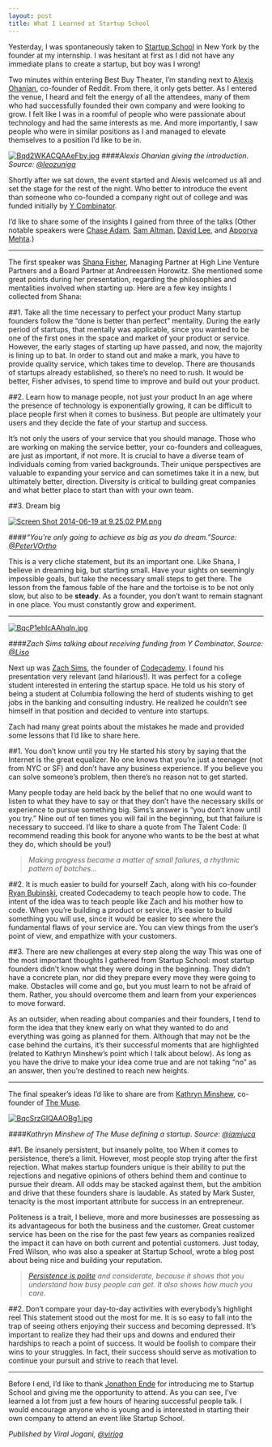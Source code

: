 ```yaml
---
layout: post
title: What I Learned at Startup School
---
```


Yesterday, I was spontaneously taken to [Startup School](http://startupschool.org) in New York by the founder at my internship. I was hesitant at first as I did not have any immediate plans to create a startup, but boy was I wrong!

Two minutes within entering Best Buy Theater, I’m standing next to [Alexis Ohanian](http://twitter.com/alexisohanian), co-founder of Reddit. From there, it only gets better. As I entered the venue, I heard and felt the energy of all the attendees, many of them who had successfully founded their own company and were looking to grow. I felt like I was in a roomful of people who were passionate about technology and had the same interests as me. And more importantly, I saw people who were in similar positions as I and managed to elevate themselves to a position I’d like to be in.

[![Bqd2WKACQAAeFby.jpg](https://d23f6h5jpj26xu.cloudfront.net/d3zrhu3tqoa5kq_small.jpg)](http://img.svbtle.com/d3zrhu3tqoa5kq.jpg)
####*Alexis Ohanian giving the introduction. Source: [@leozuniga](http://twitter.com/leozuniga)*

Shortly after we sat down, the event started and Alexis welcomed us all and set the stage for the rest of the night. Who better to introduce the event than someone who co-founded a company right out of college and was funded initially by [Y Combinator](http://ycombinator.com).

I’d like to share some of the insights I gained from three of the talks (Other notable speakers were [Chase Adam](http://twitter.com/ChaseAdam17), [Sam Altman](http://twitter.com/sama), [David Lee](http://twitter.com/davidlee), and [Apoorva Mehta](http://twitter.com/apoorva_mehta).)

- - -

The first speaker was [Shana Fisher](http://twitter.com/shanaglick), Managing Partner at High Line Venture Partners and a Board Partner at Andreessen Horowitz. She mentioned some great points during her presentation, regarding the philosophies and mentalities involved when starting up. Here are a few key insights I collected from Shana:

##1. Take all the time necessary to perfect your product
Many startup founders follow the “done is better than perfect” mentality. During the early period of startups, that mentally was applicable, since you wanted to be one of the first ones in the space and market of your product or service. However, the early stages of starting up have passed, and now, the majority is lining up to bat. In order to stand out and make a mark, you have to provide quality service, which takes time to develop. There are thousands of startups already established, so there’s no need to rush. It would be better, Fisher advises, to spend time to improve and build out your product.

##2. Learn how to manage people, not just your product
In an age where the presence of technology is exponentially growing, it can be difficult to place people first when it comes to business. But people are ultimately your users and they decide the fate of your startup and success.

It’s not only the users of your service that you should manage. Those who are working on making the service better, your co-founders and colleagues, are just as important, if not more. It is crucial to have a diverse team of individuals coming from varied backgrounds. Their unique perspectives are valuable to expanding your service and can sometimes take it in a new, but ultimately better, direction. Diversity is critical to building great companies and what better place to start than with your own team.

##3. Dream big

[![Screen Shot 2014-06-19 at 9.25.02 PM.png](https://d23f6h5jpj26xu.cloudfront.net/0ggitkdi5fiecq_small.png)](http://img.svbtle.com/0ggitkdi5fiecq.png)

####*“You’re only going to achieve as big as you do dream.”Source: [@PeterVOrtho](http://twitter.com/PeterVOrtho)*

This is a very cliche statement, but its an important one. Like Shana, I believe in dreaming big, but starting small. Have your sights on seemingly impossible goals, but take the necessary small steps to get there. The lesson from the famous fable of the hare and the tortoise is to be not only slow, but also to be **steady**. As a founder, you don’t want to remain stagnant in one place. You must constantly grow and experiment.

- - -

[![BqcP1ehIcAAhqln.jpg](https://d23f6h5jpj26xu.cloudfront.net/60ofwhrnpcsyw_small.jpg)](http://img.svbtle.com/60ofwhrnpcsyw.jpg)

####*Zach Sims talking about receiving funding from Y Combinator. Source: [@_Liso_](http://twitter.com/_Liso_)*

Next up was [Zach Sims](http://twitter.com/zsims), the founder of [Codecademy](http://codecademy.com). I found his presentation very relevant (and hilarious!). It was perfect for a college student interested in entering the startup space. He told us his story of being a student at Columbia following the herd of students wishing to get jobs in the banking and consulting industry. He realized he couldn’t see himself in that position and decided to venture into startups.

Zach had many great points about the mistakes he made and provided some lessons that I’d like to share here.

##1. You don’t know until you try
He started his story by saying that the Internet is the great equalizer. No one knows that you’re just a teenager (not from NYC or SF) and don’t have any business experience. If you believe you can solve someone’s problem, then there’s no reason not to get started.

Many people today are held back by the belief that no one would want to listen to what they have to say or that they don’t have the necessary skills or experience to pursue something big. Sims’s answer is “you don’t know until you try.” Nine out of ten times you will fail in the beginning, but that failure is necessary to succeed. I’d like to share a quote from The Talent Code: (I recommend reading this book for anyone who wants to be the best at what they do, which should be you!)

>*Making progress became a matter of small failures, a rhythmic pattern of botches…*

##2. It is much easier to build for yourself
Zach, along with his co-founder [Ryan Bubinski](http://twitter.com/ryanbubinski), created Codecademy to teach people how to code. The intent of the idea was to teach people like Zach and his mother how to code. When you’re building a product or service, it’s easier to build something you will use, since it would be easier to see where the fundamental flaws of your service are. You can view things from the user’s point of view, and empathize with your customers.

##3. There are new challenges at every step along the way
This was one of the most important thoughts I gathered from Startup School: most startup founders didn’t know what they were doing in the beginning. They didn’t have a concrete plan, nor did they prepare every move they were going to make. Obstacles will come and go, but you must learn to not be afraid of them. Rather, you should overcome them and learn from your experiences to move forward.

As an outsider, when reading about companies and their founders, I tend to form the idea that they knew early on what they wanted to do and everything was going as planned for them. Although that may not be the case behind the curtains, it’s their successful moments that are highlighted (related to Kathryn Minshew’s point which I talk about below). As long as you have the drive to make your idea come true and are not taking “no” as an answer, then you’re destined to reach new heights.

- - -

The final speaker’s ideas I’d like to share are from [Kathryn Minshew](http://twitter.com/kmin), co-founder of [The Muse](http://themuse.com).

[![BqcSrzGIQAAOBg1.jpg](https://d23f6h5jpj26xu.cloudfront.net/hnuvsj6rjhnwa_small.jpg)](http://img.svbtle.com/hnuvsj6rjhnwa.jpg)

####*Kathryn Minshew of The Muse defining a startup. Source: [@iamjuca](http://twitter.com/iamjuca)*

##1. Be insanely persistent, but insanely polite, too
When it comes to persistence, there’s a limit. However, most people stop trying after the first rejection. What makes startup founders unique is their ability to put the rejections and negative opinions of others behind them and continue to pursue their dream. All odds may be stacked against them, but the ambition and drive that these founders share is laudable. As stated by Mark Suster, tenacity is the most important attribute for success in an entrepreneur.

Politeness is a trait, I believe, more and more businesses are possessing as its advantageous for both the business and the customer. Great customer service has been on the rise for the past few years as companies realized the impact it can have on both current and potential customers. Just today, Fred Wilson, who was also a speaker at Startup School, wrote a blog post about being nice and building your reputation.

>*[Persistence is polite](http://sivers.org/persistence) and considerate, because it shows that you understand how busy people can get. It also shows how much you care.*

##2. Don’t compare your day-to-day activities with everybody’s highlight reel
This statement stood out the most for me. It is so easy to fall into the trap of seeing others enjoying their success and becoming depressed. It’s important to realize they had their ups and downs and endured their hardships to reach a point of success. It would be foolish to compare their wins to your struggles. In fact, their success should serve as motivation to continue your pursuit and strive to reach that level.

- - -

Before I end, I’d like to thank [Jonathon Ende](https://www.linkedin.com/in/jonathonende) for introducing me to Startup School and giving me the opportunity to attend. As you can see, I’ve learned a lot from just a few hours of hearing successful people talk. I would encourage anyone who is young and is interested in starting their own company to attend an event like Startup School.


*Published by Viral Jogani, [@virjog](http://twitter.com/virjog)*